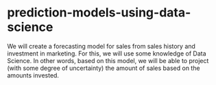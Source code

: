 # prediction-models-using-data-science
 We will create a forecasting model for sales from sales history and investment in marketing. For this, we will use some knowledge of Data Science. In other words, based on this model, we will be able to project (with some degree of uncertainty) the amount of sales based on the amounts invested.
